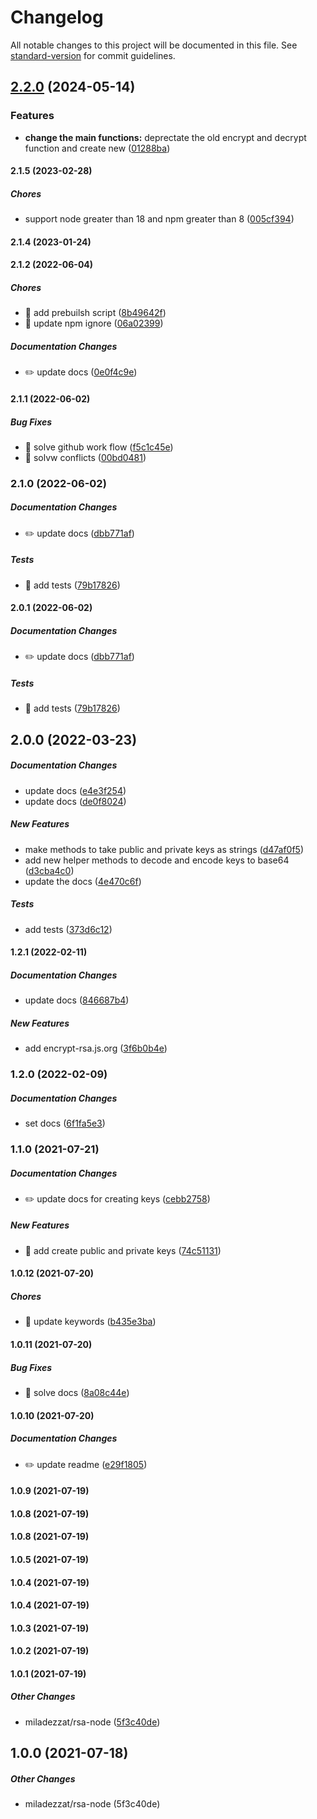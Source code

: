 # Changelog

All notable changes to this project will be documented in this file. See [standard-version](https://github.com/conventional-changelog/standard-version) for commit guidelines.

## [2.2.0](https://github.com/miladezzat/encrypt-rsa/compare/v2.1.4...v2.2.0) (2024-05-14)


### Features

* **change the main functions:** deprectate the old encrypt and decrypt function and create new ([01288ba](https://github.com/miladezzat/encrypt-rsa/commit/01288ba879ffacf7e60acf0d8d2d3c96023d9edf))

#### 2.1.5 (2023-02-28)

##### Chores

*  support node greater than 18 and npm greater than 8 ([005cf394](https://github.com/miladezzat/encrypt-rsa/commit/005cf3942d4503b474f86bc9a8015cc67107e0a2))

#### 2.1.4 (2023-01-24)

#### 2.1.2 (2022-06-04)

##### Chores

*  🤖 add prebuilsh script ([8b49642f](https://github.com/miladezzat/encrypt-rsa/commit/8b49642f048c84623aefb6fe054c30f58461ff20))
*  🤖 update npm ignore ([06a02399](https://github.com/miladezzat/encrypt-rsa/commit/06a023998a6dcc1db718d8caf8ee3f1065139a42))

##### Documentation Changes

*  ✏️ update docs ([0e0f4c9e](https://github.com/miladezzat/encrypt-rsa/commit/0e0f4c9e622340b3d03cfa1e8af14de2ee83fc77))

#### 2.1.1 (2022-06-02)

##### Bug Fixes

*  🐛 solve github work flow ([f5c1c45e](https://github.com/miladezzat/encrypt-rsa/commit/f5c1c45ee524645a00f1f6fb18ff4396674b344e))
*  🐛 solvw conflicts ([00bd0481](https://github.com/miladezzat/encrypt-rsa/commit/00bd04814fe559c7134be82e41cca32cd5a97359))

### 2.1.0 (2022-06-02)

##### Documentation Changes


*  ✏️ update docs ([dbb771af](https://github.com/miladezzat/encrypt-rsa/commit/dbb771afe73af68dd6982790f3e6f9924d639077))

##### Tests

*  💍 add tests ([79b17826](https://github.com/miladezzat/encrypt-rsa/commit/79b178268fc6c5f821f9655f64c3342425066ad8))

#### 2.0.1 (2022-06-02)

##### Documentation Changes

*  ✏️ update docs ([dbb771af](https://github.com/miladezzat/encrypt-rsa/commit/dbb771afe73af68dd6982790f3e6f9924d639077))

##### Tests

*  💍 add tests ([79b17826](https://github.com/miladezzat/encrypt-rsa/commit/79b178268fc6c5f821f9655f64c3342425066ad8))

## 2.0.0 (2022-03-23)

##### Documentation Changes

*  update docs ([e4e3f254](https://github.com/miladezzat/encrypt-rsa/commit/e4e3f254a4819922138f1e1763415207dc1591c6))
*  update docs ([de0f8024](https://github.com/miladezzat/encrypt-rsa/commit/de0f8024aad85c591273f93b50952cd72e230693))

##### New Features

*  make methods to take public and private keys as strings ([d47af0f5](https://github.com/miladezzat/encrypt-rsa/commit/d47af0f5c39d49cfb1589b0e236cc7c995bfb395))
*  add new helper methods to decode and encode keys to base64 ([d3cba4c0](https://github.com/miladezzat/encrypt-rsa/commit/d3cba4c0f36d42e615f22c4ed4b828ed151faecb))
*  update the docs ([4e470c6f](https://github.com/miladezzat/encrypt-rsa/commit/4e470c6feabfc828172bc484285239a24df064a4))

##### Tests

*  add tests ([373d6c12](https://github.com/miladezzat/encrypt-rsa/commit/373d6c125184bd2e1394091def64280a5392413e))

#### 1.2.1 (2022-02-11)

##### Documentation Changes

*  update docs ([846687b4](https://github.com/miladezzat/encrypt-rsa/commit/846687b4226bad946b2c0a20636ebec433c9005a))

##### New Features

*  add encrypt-rsa.js.org ([3f6b0b4e](https://github.com/miladezzat/encrypt-rsa/commit/3f6b0b4e1fbc8082b9416f3dadd3be277a6e5c3f))

### 1.2.0 (2022-02-09)

##### Documentation Changes

*  set docs ([6f1fa5e3](https://github.com/miladezzat/encrypt-rsa/commit/6f1fa5e38e7d1ef0576a8e49501766f540715477))

### 1.1.0 (2021-07-21)

##### Documentation Changes

*  ✏️ update docs for creating keys ([cebb2758](https://github.com/miladezzat/encrypt-rsa/commit/cebb2758ac55478d46f0ae6228a10f8f1f78b8c3))

##### New Features

*  🎸 add create public and private keys ([74c51131](https://github.com/miladezzat/encrypt-rsa/commit/74c51131a858ad28cdda605b479b6bd21297e730))

#### 1.0.12 (2021-07-20)

##### Chores

*  🤖 update keywords ([b435e3ba](https://github.com/miladezzat/encrypt-rsa/commit/b435e3ba757a80dd66b95ed8a8a668952b66558e))

#### 1.0.11 (2021-07-20)

##### Bug Fixes

*  🐛 solve docs ([8a08c44e](https://github.com/miladezzat/encrypt-rsa/commit/8a08c44e767d5dcd242b5a5806602468cb663ec1))

#### 1.0.10 (2021-07-20)

##### Documentation Changes

*  ✏️ update readme ([e29f1805](https://github.com/miladezzat/encrypt-rsa/commit/e29f180513d8f79daaad9fee7e0a532e2e94f076))

#### 1.0.9 (2021-07-19)

#### 1.0.8 (2021-07-19)

#### 1.0.8 (2021-07-19)

#### 1.0.5 (2021-07-19)

#### 1.0.4 (2021-07-19)

#### 1.0.4 (2021-07-19)

#### 1.0.3 (2021-07-19)

#### 1.0.2 (2021-07-19)

#### 1.0.1 (2021-07-19)

##### Other Changes

* miladezzat/rsa-node ([5f3c40de](https://github.com/miladezzat/encrypt-rsa/commit/5f3c40deb5cf9424bee39bfae4620866e828fcf8))

## 1.0.0 (2021-07-18)

##### Other Changes

* miladezzat/rsa-node (5f3c40de)
